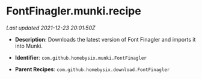 # FontFinagler.munki.recipe

_Last updated 2021-12-23 20:01:50Z_

- **Description**: Downloads the latest version of Font Finagler and imports it into Munki.

- **Identifier**: `com.github.homebysix.munki.FontFinagler`

- **Parent Recipes**: `com.github.homebysix.download.FontFinagler`
